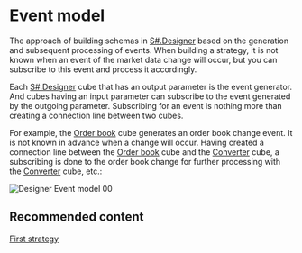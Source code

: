 # Event model

The approach of building schemas in [S\#.Designer](Designer.md) based on the generation and subsequent processing of events. When building a strategy, it is not known when an event of the market data change will occur, but you can subscribe to this event and process it accordingly.

Each [S\#.Designer](Designer.md) cube that has an output parameter is the event generator. And cubes having an input parameter can subscribe to the event generated by the outgoing parameter. Subscribing for an event is nothing more than creating a connection line between two cubes.

For example, the [Order book](Designer_Depth.md) cube generates an order book change event. It is not known in advance when a change will occur. Having created a connection line between the [Order book](Designer_Depth.md) cube and the [Converter](Designer_Converter.md) cube, a subscribing is done to the order book change for further processing with the [Converter](Designer_Converter.md) cube, etc.:

![Designer Event model 00](~/images/Designer_Event_model_00.png)

## Recommended content

[First strategy](Designer_Algorithm_creation_of_elements.md)
